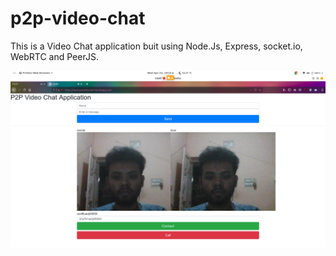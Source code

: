 # p2p-video-chat

This is a Video Chat application buit using Node.Js, Express, socket.io, WebRTC and PeerJS.

![](https://raw.githubusercontent.com/Sayan-Ghosh/p2p-video-chat/master/public/Screenshot%20from%202020-04-22%2019-23-50.png?token=AJUH2DUACDKVPWCRWQPXERS6VGHZ4)
